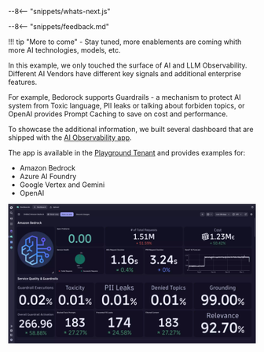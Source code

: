--8<-- "snippets/whats-next.js"

--8<-- "snippets/feedback.md"

!!! tip "More to come"
    - Stay tuned, more enablements are coming whith more AI technologies, models, etc.

In this example, we only touched the surface of AI and LLM Observability.
Different AI Vendors have different key signals and additional enterprise features.

For example, Bedorock supports Guardrails - a mechanism to protect AI system from Toxic language, PII leaks or talking about forbiden topics, or OpenAI provides Prompt Caching to save on cost and performance.

To showcase the additional information, we built several dashboard that are shipped with the [AI Observability app](https://www.dynatrace.com/hub/detail/ai-and-llm-observability/?filter=ai-ml-observability).

The app is available in the [Playground Tenant](https://wkf10640.apps.dynatrace.com/ui/apps/dynatrace.hub/browse/ai-llm-observability?details=dynatrace.genai.observability&detailsTab=contents) and provides examples for:

- Amazon Bedrock
- Azure AI Foundry
- Google Vertex and Gemini
- OpenAI

![](./img/bedrock_example.webp)